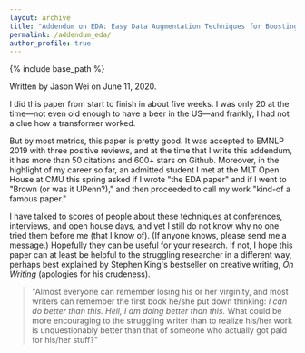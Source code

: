 ```yaml
---
layout: archive
title: "Addendum on EDA: Easy Data Augmentation Techniques for Boosting Performance on Text Classification"
permalink: /addendum_eda/
author_profile: true
---
```


{% include base_path %}

Written by Jason Wei on June 11, 2020. 

I did this paper from start to finish in about five weeks.
I was only 20 at the time&mdash;not even old enough to have a beer in the US&mdash;and frankly, I had not a clue how a transformer worked.

But by most metrics, this paper is pretty good. 
It was accepted to EMNLP 2019 with three positive reviews, and at the time that I write this addendum, it has more than 50 citations and 600+ stars on Github.
Moreover, in the highlight of my career so far, an admitted student I met at the MLT Open House at CMU this spring asked if I wrote "the EDA paper" and if I went to "Brown (or was it UPenn?)," and then proceeded to call my work "kind-of a famous paper."

I have talked to scores of people about these techniques at conferences, interviews, and open house days, and yet I still do not know why no one tried them before me (that I know of). 
(If anyone knows, please send me a message.)
Hopefully they can be useful for your research.
If not, I hope this paper can at least be helpful to the struggling researcher in a different way, perhaps best explained by Stephen King's bestseller on creative writing, *On Writing* (apologies for his crudeness).

 > "Almost everyone can remember losing his or her virginity, and most writers can remember the first book he/she put down thinking: *I can do better than this. Hell, I am doing better than this.* What could be more encouraging to the struggling writer than to realize his/her work is unquestionably better than that of someone who actually got paid for his/her stuff?"